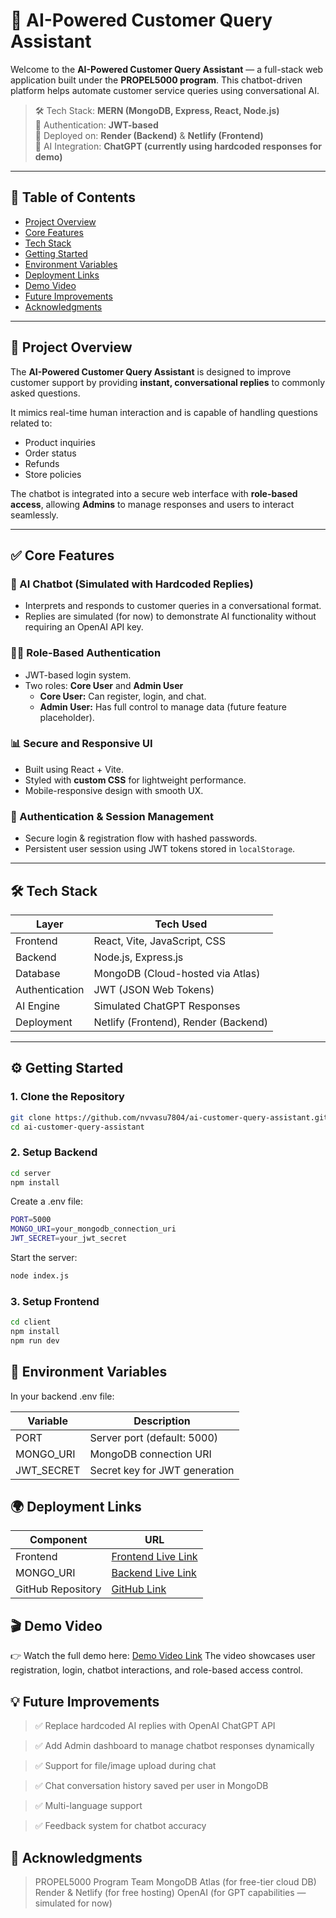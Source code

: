 # 🧠 AI-Powered Customer Query Assistant

Welcome to the **AI-Powered Customer Query Assistant** — a full-stack web application built under the **PROPEL5000 program**. This chatbot-driven platform helps automate customer service queries using conversational AI.

> 🛠️ Tech Stack: **MERN (MongoDB, Express, React, Node.js)**  
> 🔐 Authentication: **JWT-based**  
> 📡 Deployed on: **Render (Backend)** & **Netlify (Frontend)**  
> 🧠 AI Integration: **ChatGPT (currently using hardcoded responses for demo)**

---

## 📌 Table of Contents

- [Project Overview](#project-overview)
- [Core Features](#core-features)
- [Tech Stack](#tech-stack)
- [Getting Started](#getting-started)
- [Environment Variables](#environment-variables)
- [Deployment Links](#deployment-links)
- [Demo Video](#demo-video)
- [Future Improvements](#future-improvements)
- [Acknowledgments](#acknowledgments)

---

## 🚀 Project Overview

The **AI-Powered Customer Query Assistant** is designed to improve customer support by providing **instant, conversational replies** to commonly asked questions.

It mimics real-time human interaction and is capable of handling questions related to:
- Product inquiries
- Order status
- Refunds
- Store policies

The chatbot is integrated into a secure web interface with **role-based access**, allowing **Admins** to manage responses and users to interact seamlessly.

---

## ✅ Core Features

### 💬 AI Chatbot (Simulated with Hardcoded Replies)
- Interprets and responds to customer queries in a conversational format.
- Replies are simulated (for now) to demonstrate AI functionality without requiring an OpenAI API key.

### 🧑‍💼 Role-Based Authentication
- JWT-based login system.
- Two roles: **Core User** and **Admin User**
  - **Core User:** Can register, login, and chat.
  - **Admin User:** Has full control to manage data (future feature placeholder).

### 📊 Secure and Responsive UI
- Built using React + Vite.
- Styled with **custom CSS** for lightweight performance.
- Mobile-responsive design with smooth UX.

### 🔐 Authentication & Session Management
- Secure login & registration flow with hashed passwords.
- Persistent user session using JWT tokens stored in `localStorage`.

---

## 🛠️ Tech Stack

| Layer        | Tech Used                         |
|--------------|-----------------------------------|
| Frontend     | React, Vite, JavaScript, CSS      |
| Backend      | Node.js, Express.js               |
| Database     | MongoDB (Cloud-hosted via Atlas)  |
| Authentication | JWT (JSON Web Tokens)           |
| AI Engine    | Simulated ChatGPT Responses       |
| Deployment   | Netlify (Frontend), Render (Backend) |

---

## ⚙️ Getting Started

### 1. Clone the Repository

```bash
git clone https://github.com/nvvasu7804/ai-customer-query-assistant.git
cd ai-customer-query-assistant
```

### 2. Setup Backend
```bash
cd server
npm install
```
Create a .env file:

```bash
PORT=5000
MONGO_URI=your_mongodb_connection_uri
JWT_SECRET=your_jwt_secret
```

Start the server:

```bash
node index.js
```
### 3. Setup Frontend

```bash
cd client
npm install
npm run dev
```

## 🔐 Environment Variables

In your backend .env file:

| Variable    |  Description                         |
|-------------|--------------------------------------|
| PORT        | Server port (default: 5000)          |
| MONGO_URI   | MongoDB connection URI               |
| JWT_SECRET  | Secret key for JWT generation        |

## 🌍 Deployment Links

| Component          |  URL                                                                            |
|-------------|----------------------------------------------------------------------------------------|
| Frontend           | [Frontend Live Link](https://zitharaproject.netlify.app/)                       |
| MONGO_URI          | [Backend Live Link](https://zithara-project-backend.onrender.com)               |
| GitHub Repository  | [GitHub Link](https://github.com/nvvasu7804/ai-customer-query-assistant.git)    |

## 🎬 Demo Video
👉 Watch the full demo here: [Demo Video Link]()
The video showcases user registration, login, chatbot interactions, and role-based access control.

## 💡 Future Improvements
> ✅ Replace hardcoded AI replies with OpenAI ChatGPT API

> ✅ Add Admin dashboard to manage chatbot responses dynamically

> ✅ Support for file/image upload during chat

> ✅ Chat conversation history saved per user in MongoDB

> ✅ Multi-language support

> ✅ Feedback system for chatbot accuracy

## 🤝 Acknowledgments
> PROPEL5000 Program Team
> MongoDB Atlas (for free-tier cloud DB)
> Render & Netlify (for free hosting)
> OpenAI (for GPT capabilities — simulated for now)
